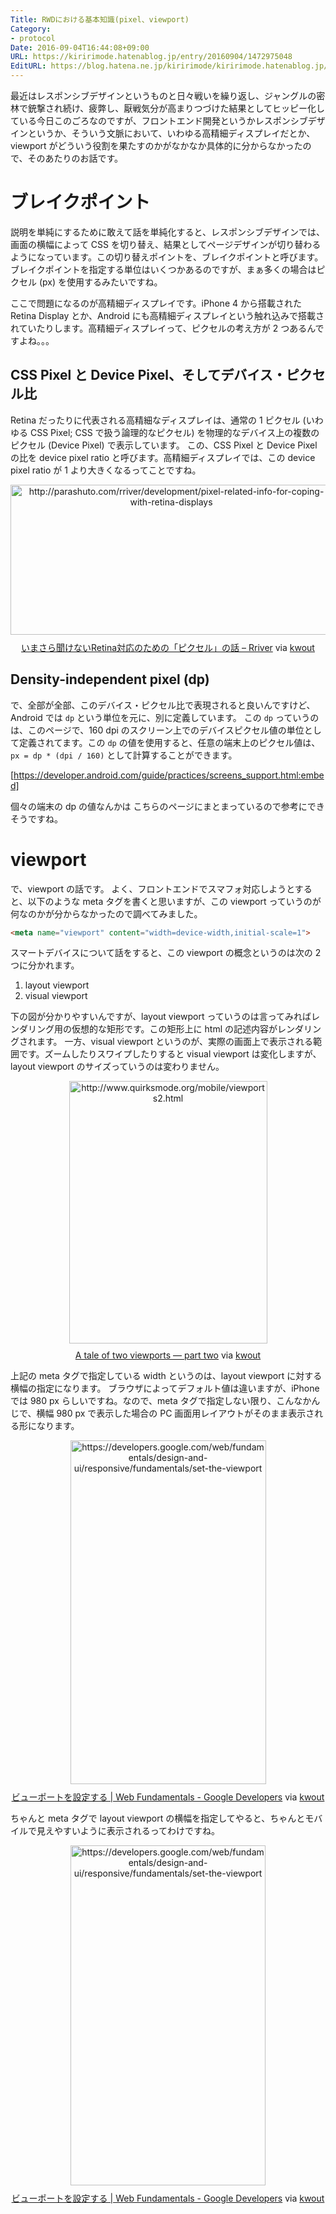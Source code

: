 ```yaml
---
Title: RWDにおける基本知識(pixel、viewport)
Category:
- protocol
Date: 2016-09-04T16:44:08+09:00
URL: https://kiririmode.hatenablog.jp/entry/20160904/1472975048
EditURL: https://blog.hatena.ne.jp/kiririmode/kiririmode.hatenablog.jp/atom/entry/10328749687182361027
---
```


最近はレスポンシブデザインというものと日々戦いを繰り返し、ジャングルの密林で銃撃され続け、疲弊し、厭戦気分が高まりつづけた結果としてヒッピー化している今日このごろなのですが、フロントエンド開発というかレスポンシブデザインというか、そういう文脈において、いわゆる高精細ディスプレイだとか、viewport がどういう役割を果たすのかがなかなか具体的に分からなかったので、そのあたりのお話です。

# ブレイクポイント

説明を単純にするために敢えて話を単純化すると、レスポンシブデザインでは、画面の横幅によって CSS を切り替え、結果としてページデザインが切り替わるようになっています。この切り替えポイントを、ブレイクポイントと呼びます。
ブレイクポイントを指定する単位はいくつかあるのですが、まぁ多くの場合はピクセル (px) を使用するみたいですね。

ここで問題になるのが高精細ディスプレイです。iPhone 4 から搭載された Retina Display とか、Android にも高精細ディスプレイという触れ込みで搭載されていたりします。高精細ディスプレイって、ピクセルの考え方が 2 つあるんですよね。。。

## CSS Pixel と Device Pixel、そしてデバイス・ピクセル比

Retina だったりに代表される高精細なディスプレイは、通常の 1 ピクセル (いわゆる CSS Pixel; CSS で扱う論理的なピクセル) を物理的なデバイス上の複数のピクセル (Device Pixel) で表示しています。
この、CSS Pixel と Device Pixel の比を device pixel ratio と呼びます。高精細ディスプレイでは、この device pixel ratio が 1 より大きくなるってことですね。

<div class="kwout" style="text-align: center;"><a href="http://parashuto.com/rriver/development/pixel-related-info-for-coping-with-retina-displays"><img src="http://kwout.com/cutout/m/5v/us/2uk_bor.jpg" alt="http://parashuto.com/rriver/development/pixel-related-info-for-coping-with-retina-displays" title="いまさら聞けないRetina対応のための「ピクセル」の話 – Rriver" width="515" height="240" style="border: none;" /></a><p style="margin-top: 10px; text-align: center;"><a href="http://parashuto.com/rriver/development/pixel-related-info-for-coping-with-retina-displays">いまさら聞けないRetina対応のための「ピクセル」の話 – Rriver</a> via <a href="http://kwout.com/quote/m5vus2uk">kwout</a></p></div>

## Density-independent pixel (dp)

で、全部が全部、このデバイス・ピクセル比で表現されると良いんですけど、Android では `dp` という単位を元に、別に定義しています。
この `dp` っていうのは、このページで、160 dpi のスクリーン上でのデバイスピクセル値の単位として定義されてます。この `dp` の値を使用すると、任意の端末上のピクセル値は、`px = dp * (dpi / 160)` として計算することができます。

[https://developer.android.com/guide/practices/screens_support.html:embed]

個々の端末の dp の値なんかは こちらのページにまとまっているので参考にできそうですね。

# viewport

で、viewport の話です。
よく、フロントエンドでスマフォ対応しようとすると、以下のような meta タグを書くと思いますが、この viewport っていうのが何なのかが分からなかったので調べてみました。

```html
<meta name="viewport" content="width=device-width,initial-scale=1">
```

スマートデバイスについて話をすると、この viewport の概念というのは次の 2 つに分かれます。

1. layout viewport
1. visual viewport

下の図が分かりやすいんですが、layout viewport っていうのは言ってみればレンダリング用の仮想的な矩形です。この矩形上に html の記述内容がレンダリングされます。
一方、visual viewport というのが、実際の画面上で表示される範囲です。ズームしたりスワイプしたりすると visual viewport は変化しますが、layout viewport のサイズっていうのは変わりません。

<div class="kwout" style="text-align: center;"><a href="http://www.quirksmode.org/mobile/viewports2.html"><img src="http://kwout.com/cutout/w/wu/dp/mv7_bor.jpg" alt="http://www.quirksmode.org/mobile/viewports2.html" title="A tale of two viewports — part two" width="317" height="420" style="border: none;" /></a><p style="margin-top: 10px; text-align: center;"><a href="http://www.quirksmode.org/mobile/viewports2.html">A tale of two viewports — part two</a> via <a href="http://kwout.com/quote/wwudpmv7">kwout</a></p></div>

上記の meta タグで指定している width というのは、layout viewport に対する横幅の指定になります。
ブラウザによってデフォルト値は違いますが、iPhone では 980 px らしいですね。なので、meta タグで指定しない限り、こんなかんじで、横幅 980 px で表示した場合の PC 画面用レイアウトがそのまま表示される形になります。

<div class="kwout" style="text-align: center;"><img src="http://kwout.com/cutout/s/zq/mf/ehr_bor.jpg" alt="https://developers.google.com/web/fundamentals/design-and-ui/responsive/fundamentals/set-the-viewport" title="ビューポートを設定する | Web Fundamentals - Google Developers" width="313" height="550" style="border: none;" usemap="#map_szqmfehr" /><map id="map_szqmfehr" name="map_szqmfehr"><area coords="7,266,312,281" href="https://googlesamples.github.io/web-fundamentals/samples/fundamentals/design-and-ui/responsive/fundamentals/vp-no.html" alt="" shape="rect" /></map><p style="margin-top: 10px; text-align: center;"><a href="https://developers.google.com/web/fundamentals/design-and-ui/responsive/fundamentals/set-the-viewport">ビューポートを設定する | Web Fundamentals - Google Developers</a> via <a href="http://kwout.com/quote/szqmfehr">kwout</a></p></div>

ちゃんと meta タグで layout viewport の横幅を指定してやると、ちゃんとモバイルで見えやすいように表示されるってわけですね。

<div class="kwout" style="text-align: center;"><img src="http://kwout.com/cutout/8/kr/x9/4x5_bor.jpg" alt="https://developers.google.com/web/fundamentals/design-and-ui/responsive/fundamentals/set-the-viewport" title="ビューポートを設定する | Web Fundamentals - Google Developers" width="312" height="544" style="border: none;" usemap="#map_8krx94x5" /><map id="map_8krx94x5" name="map_8krx94x5"><area coords="5,261,311,276" href="https://googlesamples.github.io/web-fundamentals/samples/fundamentals/design-and-ui/responsive/fundamentals/vp.html" alt="" shape="rect" /></map><p style="margin-top: 10px; text-align: center;"><a href="https://developers.google.com/web/fundamentals/design-and-ui/responsive/fundamentals/set-the-viewport">ビューポートを設定する | Web Fundamentals - Google Developers</a> via <a href="http://kwout.com/quote/8krx94x5">kwout</a></p></div>
